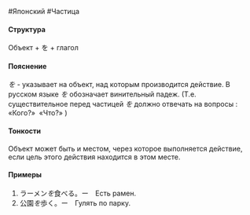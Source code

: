 #Японский #Частица 
#### Структура
Объект + を + глагол


#### Пояснение
*を* - указывает на объект, над которым производится действие. В русском языке *を* обозначает винительный падеж.
 (Т.е. существительное перед частицей *を* должно отвечать на вопросы : «Кого?»  «Что?» )
#### Тонкости
Объект может быть и местом, через которое выполняется действие, если цель этого действия находится в этом месте.
#### Примеры
1. ラーメン*を*食べる。ー　Есть рамен.
2. 公園*を*歩く。ー　Гулять по парку.